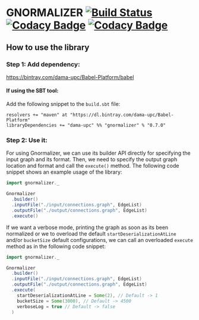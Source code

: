 # GNORMALIZER [![Build Status](https://travis-ci.org/DAMA-UPC/gnormalizer.svg?branch=master)](https://travis-ci.org/DAMA-UPC/gnormalizer) [![Codacy Badge](https://api.codacy.com/project/badge/Grade/dab05d9551dc46c0a33a68ae94fa7765)](https://www.codacy.com/app/DAMA-UPC/gnormalizer?utm_source=github.com&amp;utm_medium=referral&amp;utm_content=DAMA-UPC/gnormalizer&amp;utm_campaign=Badge_Grade) [![Codacy Badge](https://api.codacy.com/project/badge/Coverage/dab05d9551dc46c0a33a68ae94fa7765)](https://www.codacy.com/app/DAMA-UPC/gnormalizer?utm_source=github.com&amp;utm_medium=referral&amp;utm_content=DAMA-UPC/gnormalizer&amp;utm_campaign=Badge_Coverage)

## How to use the library

### Step 1: Add dependency:

https://bintray.com/dama-upc/Babel-Platform/babel

#### If using the SBT tool:

Add the following snippet to the `build.sbt` file:

```sbtshell
resolvers += "maven" at "https://dl.bintray.com/dama-upc/Babel-Platform"
libraryDependencies += "dama-upc" %% "gnormalizer" % "0.7.0"
```

### Step 2: Use it:

For using Gnormalizer, we can use its builder API directly for specifying the
input graph and its format. Then, we need to specify the output graph location
and format and call the `execute()` method. The following code snippet shows an
example usage of the library:

```scala
import gnormalizer._

Gnormalizer
  .builder()
  .inputFile("./input/connections.graph", EdgeList)
  .outputFile("./output/connections.graph", EdgeList)
  .execute()
```

If we want a verbose mode, printing the graph as soon as its been normalized
or we to overload the default `startDeserializationAtLine` and/or `bucketSize`
default configurations, we can call an overloaded `execute`
method as in the following code snippet:

```scala
import gnormalizer._

Gnormalizer
  .builder()
  .inputFile("./input/connections.graph", EdgeList)
  .outputFile("./output/connections.graph", EdgeList)
  .execute(
    startDeserializationAtLine = Some(2), // Default -> 1
    bucketSize = Some(3000), // Default -> 4500
    verboseLog = true // Default -> false
  )
```
